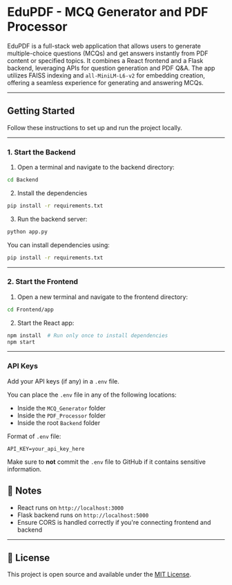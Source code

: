 # EduPDF - MCQ Generator and PDF Processor

EduPDF is a full-stack web application that allows users to generate multiple-choice questions (MCQs) and get answers instantly from PDF content or specified topics. It combines a React frontend and a Flask backend, leveraging APIs for question generation and PDF Q&A. The app utilizes FAISS indexing and `all-MiniLM-L6-v2` for embedding creation, offering a seamless experience for generating and answering MCQs.

---

##  Getting Started

Follow these instructions to set up and run the project locally.

---

### 1️. Start the Backend

1. Open a terminal and navigate to the backend directory:

```bash
cd Backend
```

2. Install the dependencies

```bash
pip install -r requirements.txt
```

3. Run the backend server:

```bash
python app.py
```

You can install dependencies using:

```bash
pip install -r requirements.txt
```

---

### 2️. Start the Frontend

1. Open a new terminal and navigate to the frontend directory:

```bash
cd Frontend/app
```

2. Start the React app:

```bash
npm install  # Run only once to install dependencies
npm start
```

---

###  API Keys

Add your API keys (if any) in a `.env` file.

You can place the `.env` file in any of the following locations:
- Inside the `MCQ_Generator` folder
- Inside the `PDF_Processor` folder
- Inside the root `Backend` folder

Format of `.env` file:

```env
API_KEY=your_api_key_here
```

Make sure to **not** commit the `.env` file to GitHub if it contains sensitive information.


## 📌 Notes

- React runs on `http://localhost:3000`
- Flask backend runs on `http://localhost:5000`
- Ensure CORS is handled correctly if you're connecting frontend and backend

---

## 📃 License

This project is open source and available under the [MIT License](LICENSE).
